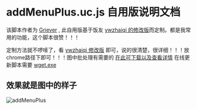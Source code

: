 addMenuPlus.uc.js 自用版说明文档
=======

该脚本作者为 [Griever](https://github.com/Griever/userChromeJS/tree/master/addMenu)  , 此自用版基于饭友 [ywzhaiqi 的修改版](https://github.com/ywzhaiqi/userChromeJS/tree/master/addmenuPlus)而定制。都是我常用的功能，这个脚本很赞！！！

定制方法就不啰嗦了，看 [ywzhaiqi 修改版](https://github.com/ywzhaiqi/userChromeJS/tree/master/addmenuPlus) 即可，说的很清楚，很详细！！！放chrome路径下即可！！！图中批处理有需要的 [在此可下载以及查看详情](https://github.com/defpt/Batch) 在线更新脚本需要   [wget.exe]( http://pan.baidu.com/share/link?shareid=557590&uk=1426575002)

效果就是图中的样子
-------------
![addMenuPlus](https://github.com/defpt/userChromeJs/blob/master/addMenuPlus/addmenu.png?raw=true)
